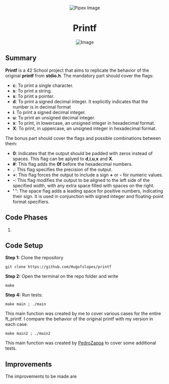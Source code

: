 <p align="center">
    <img src="https://www.42porto.com/wp-content/uploads/2024/08/42-Porto-Horizontal.png" alt="Pipex Image" />
</p>
<h1 align="center">Printf</h1>
<p align="center">
    <img src="https://github.com/user-attachments/assets/31d40d19-8a82-4f82-aa23-3303cb741f5f" alt="Image" />
</p>

## Summary
<p>
    <b>Printf</b> is a 42 School project that aims to replicate the behavior of the original <b>printf</b> from <b>stdio.h</b>. The mandatory part should cover the flags:
</p>
<ul>
    <li><b>c</b>: To print a single character.</li>
    <li><b>s</b>: To print a string.</li>
    <li><b>s</b>: To print a pointer.</li>
    <li><b>d</b>: To print a signed decimal integer. It explicitly indicates that the number is in decimal format</li>
    <li><b>i</b>: To print a signed decimal integer.</li>
    <li><b>u</b>: To print an unsigned decimal integer.</li>
    <li><b>x</b>: To print, in lowercase, an unsigned integer in hexadecimal format.</li>
    <li><b>X</b>: To print, in uppercase, an unsigned integer in hexadecimal format.</li>
</ul>
<p>
The bonus part should cover the flags and possible combinations between them:
</p>
<ul>
    <li><b>0</b>: Indicates that the output should be padded with zeros instead of spaces. This flag can be aplyed to <b>d</b>,<b>i</b>,<b>u</b>,<b>x</b> and <b>X</b>.</li>
    <li><b>#</b>: This flag adds the <b>0f</b> before the hexadecimal numbers.</li>
    <li><b>.</b>: This flag specifies the precision of the output.</li>
    <li><b>+</b>: This flag forces the output to include a sign <b>+</b> or <b>-</b> for numeric values.
   <li><b>-</b>: This flag modifies the output to be aligned to the left side of the specified width, with any extra space filled with spaces on the right.</li>
   <li><b>' '</b>: The space flag adds a leading space for positive numbers, indicating their sign. It is used in conjunction with signed integer and floating-point format specifiers.</b>
</ul>

## Code Phases
<ol>
    <li></li>
    </ol>

## Code Setup
<p>
    <b>Step 1:</b> Clone the repository
</p>

    git clone https://github.com/Hugofslopes/printf

<p>
    <b>Step 2:</b> Open the terminal on the repo folder and write
</p>

    make

<p>
    <b>Step 4:</b> Run tests:
</p>

    make main ; ./main
This main function was created by me to cover various cases for the entire ft_printf. I compare the behavior of the original printf with my version in each case.

	make main2 ; ./main2
This main function was created by <a href="https://github.com/PedroZappa">PedroZappa</a> to cover some additional tests.
## Improvements
<p>
    The improvements to be made are 
</p>